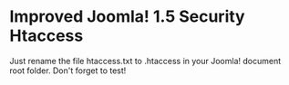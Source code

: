 # Improved Joomla! 1.5 Security Htaccess
Just rename the file htaccess.txt to .htaccess in your Joomla! document root folder.
Don't forget to test!
